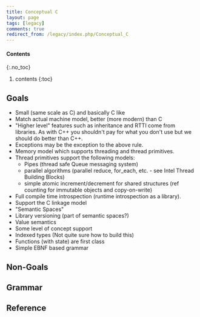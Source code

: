 ```yaml
---
title: Conceptual C
layout: page
tags: [legacy]
comments: true
redirect_from: /legacy/index.php/Conceptual_C
---
```


#### Contents
{:.no_toc}
1. contents
{:toc}

## Goals
* Small (same scale as C) and basically C like
* Match actual machine model, better (more modern) than C
* "Higher level" features such as inheritance and RTTI come from libraries. As with C++ you shouldn't pay for what you don't use but we should do better than C++.
* Exceptions may be the exception to the above rule.
* Memory model which supports threading and thread primitives.
* Thread primitives support the following models:
  * Pipes (thread safe Queue messaging system)
  * parallel algorithms (parallel reduce, for_each, etc. - see Intel Thread Building Blocks)
  * simple atomic increment/decrement for shared structures (ref counting for immutable objects and copy-on-write)
* Full compile time introspection (runtime introspection as a library).
* Support the C linkage model
* "Semantic Spaces"
* Library versioning (part of semantic spaces?)
* Value semantics
* Some level of concept support
* Indexed types (Not quite sure how to build this)
* Functions (with state) are first class
* Simple EBNF based grammar

## Non-Goals
## Grammar
## Reference
